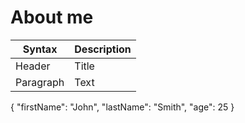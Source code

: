 # About me

| Syntax | Description |
| ----------- | ----------- |
| Header | Title |
| Paragraph | Text |

{
  "firstName": "John",
  "lastName": "Smith",
  "age": 25
}
